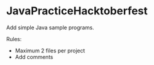 # JavaPracticeHacktoberfest

Add simple Java sample programs.

Rules: 
- Maximum 2 files per project
- Add comments
